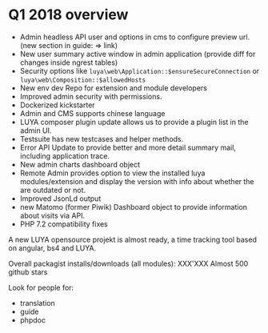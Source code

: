 # Q1 2018 overview

+ Admin headless API user and options in cms to configure preview url. (new section in guide: => link)
+ New user summary active window in admin application (provide diff for changes inside ngrest tables)
+ Security options like `luya\web\Application::$ensureSecureConnection` or `luya\web\Composition::$allowedHosts`
+ New env dev Repo for extension and module developers
+ Improved admin security with permissions.
+ Dockerized kickstarter
+ Admin and CMS supports chinese language
+ LUYA composer plugin update allows us to provide a plugin list in the admin UI.
+ Testsuite has new testcases and helper methods.
+ Error API Update to provide better and more detail summary mail, including application trace.
+ New admin charts dashboard object
+ Remote Admin provides option to view the installed luya modules/extension and display the version with info about whether the are outdated or not.
+ Improved JsonLd output
+ new Matomo (former Piwik) Dashboard object to provide information about visits via API.
+ PHP 7.2 compatibility fixes

A new LUYA opensource projekt is almost ready, a time tracking tool based on angular, bs4 and LUYA.

Overall packagist installs/downloads (all modules): XXX'XXX
Almost 500 github stars

Look for people for:
+ translation
+ guide
+ phpdoc
